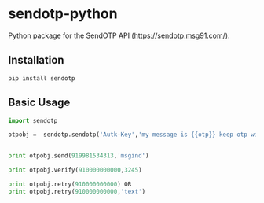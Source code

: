 # sendotp-python

Python package for the SendOTP API (https://sendotp.msg91.com/).


## Installation

    pip install sendotp


## Basic Usage

```python
import sendotp

otpobj =  sendotp.sendotp('Autk-Key','my message is {{otp}} keep otp with you.')


print otpobj.send(919981534313,'msgind')

print otpobj.verify(910000000000,3245)

print otpobj.retry(910000000000) OR
print otpobj.retry(910000000000,'text')
```
